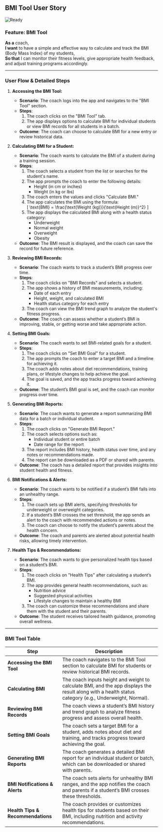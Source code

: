 ## BMI Tool User Story
![Ready](https://img.shields.io/badge/Status-Ready-brightgreen)
### Feature: BMI Tool  
**As a** coach,  
**I want** to have a simple and effective way to calculate and track the BMI (Body Mass Index) of my students,  
**So that** I can monitor their fitness levels, give appropriate health feedback, and adjust training programs accordingly.

---

### User Flow & Detailed Steps

1. **Accessing the BMI Tool:**
    - **Scenario**: The coach logs into the app and navigates to the "BMI Tool" section.
    - **Steps**:
        1. The coach clicks on the "BMI Tool" tab.
        2. The app displays options to calculate BMI for individual students or view BMI records for all students in a batch.
    - **Outcome**: The coach can choose to calculate BMI for a new entry or review historical data.

2. **Calculating BMI for a Student:**
    - **Scenario**: The coach wants to calculate the BMI of a student during a training session.
    - **Steps**:
        1. The coach selects a student from the list or searches for the student's name.
        2. The app prompts the coach to enter the following details:
            - Height (in cm or inches)
            - Weight (in kg or lbs)
        3. The coach enters the values and clicks "Calculate BMI."
        4. The app calculates the BMI using the formula:  
            \[
                \text{BMI} = \frac{\text{Weight (kg)}}{\text{Height (m)}^2}
            \]
        5. The app displays the calculated BMI along with a health status category:
            - Underweight
            - Normal weight
            - Overweight
            - Obesity
    - **Outcome**: The BMI result is displayed, and the coach can save the record for future reference.

3. **Reviewing BMI Records:**
    - **Scenario**: The coach wants to track a student’s BMI progress over time.
    - **Steps**:
        1. The coach clicks on "BMI Records" and selects a student.
        2. The app shows a history of BMI measurements, including:
            - Date of each entry
            - Height, weight, and calculated BMI
            - Health status category for each entry
        3. The coach can view the BMI trend graph to analyze the student's fitness progress.
    - **Outcome**: The coach can assess whether a student’s BMI is improving, stable, or getting worse and take appropriate action.

4. **Setting BMI Goals:**
    - **Scenario**: The coach wants to set BMI-related goals for a student.
    - **Steps**:
        1. The coach clicks on "Set BMI Goal" for a student.
        2. The app prompts the coach to enter a target BMI and a timeline for achieving it.
        3. The coach adds notes about diet recommendations, training plans, or lifestyle changes to help achieve the goal.
        4. The goal is saved, and the app tracks progress toward achieving it.
    - **Outcome**: The student’s BMI goal is set, and the coach can monitor progress over time.

5. **Generating BMI Reports:**
    - **Scenario**: The coach wants to generate a report summarizing BMI data for a batch or individual student.
    - **Steps**:
        1. The coach clicks on "Generate BMI Report."
        2. The coach selects options such as:
            - Individual student or entire batch
            - Date range for the report
        3. The report includes BMI history, health status over time, and any notes or recommendations made.
        4. The report can be downloaded as a PDF or shared with parents.
    - **Outcome**: The coach has a detailed report that provides insights into student health and fitness.

6. **BMI Notifications & Alerts:**
    - **Scenario**: The coach wants to be notified if a student’s BMI falls into an unhealthy range.
    - **Steps**:
        1. The coach sets up BMI alerts, specifying thresholds for underweight or overweight categories.
        2. If a student’s BMI crosses the set threshold, the app sends an alert to the coach with recommended actions or notes.
        3. The coach can choose to notify the student’s parents about the health concern.
    - **Outcome**: The coach and parents are alerted about potential health risks, allowing timely intervention.

7. **Health Tips & Recommendations:**
    - **Scenario**: The coach wants to give personalized health tips based on a student’s BMI.
    - **Steps**:
        1. The coach clicks on "Health Tips" after calculating a student’s BMI.
        2. The app provides general health recommendations, such as:
            - Nutrition advice
            - Suggested physical activities
            - Lifestyle changes to maintain a healthy BMI
        3. The coach can customize these recommendations and share them with the student and their parents.
    - **Outcome**: The student receives tailored health guidance, promoting overall wellness.

---

### BMI Tool Table

| **Step**                        | **Description**                                                                                                                                        |
|---------------------------------|--------------------------------------------------------------------------------------------------------------------------------------------------------|
| **Accessing the BMI Tool**      | The coach navigates to the BMI Tool section to calculate BMI for students or review historical BMI records.                                             |
| **Calculating BMI**             | The coach inputs height and weight to calculate BMI, and the app displays the result along with a health status category (e.g., Underweight, Normal).  |
| **Reviewing BMI Records**       | The coach views a student’s BMI history and trend graph to analyze fitness progress and assess overall health.                                         |
| **Setting BMI Goals**           | The coach sets a target BMI for a student, adds notes about diet and training, and tracks progress toward achieving the goal.                          |
| **Generating BMI Reports**      | The coach generates a detailed BMI report for an individual student or batch, which can be downloaded or shared with parents.                          |
| **BMI Notifications & Alerts**  | The coach sets alerts for unhealthy BMI ranges, and the app notifies the coach and parents if a student’s BMI crosses these thresholds.               |
| **Health Tips & Recommendations** | The coach provides or customizes health tips for students based on their BMI, including nutrition and activity recommendations.                        |
